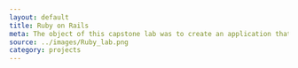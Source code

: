 ```yaml
---
layout: default
title: Ruby on Rails
meta: The object of this capstone lab was to create an application that housed reviews on all of the local eateries around Alfred NY, using Ruby on Rails. This is the lab that I did to learn Ruby initially, through doing this lab I learned how picky and also powerful Ruby and Rails can be.
source: ../images/Ruby_lab.png
category: projects
---
```

